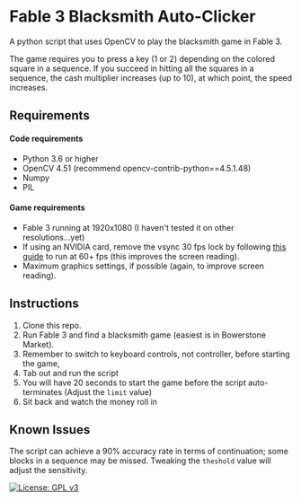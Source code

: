 # Fable 3 Blacksmith Auto-Clicker  
  
A python script that uses OpenCV to play the blacksmith game in Fable 3.  



The game requires you to press a key (1 or 2) depending on the colored square in a sequence.
If you succeed in hitting all the squares in a sequence, the cash multiplier increases (up to 10), at which point, the speed increases.

## Requirements
#### Code requirements
- Python 3.6 or higher
- OpenCV 4.51 (recommend opencv-contrib-python==4.5.1.48)
- Numpy
- PIL

#### Game requirements
- Fable 3 running at 1920x1080 (I haven't tested it on other resolutions...yet)
- If using an NVIDIA card, remove the vsync 30 fps lock by following [this guide](https://steamcommunity.com/sharedfiles/filedetails/?id=196292201) to run at 60+ fps (this improves the screen reading).
- Maximum graphics settings, if possible (again, to improve screen reading).

## Instructions

 1. Clone this repo.
 2. Run Fable 3 and find a blacksmith game (easiest is in Bowerstone Market).
 3. Remember to switch to keyboard controls, not controller, before starting the game, 
 4. Tab out and run the script
 5. You will have 20 seconds to start the game before the script auto-terminates (Adjust the `limit` value)
 6. Sit back and watch the money roll in

## Known Issues

The script can achieve a 90% accuracy rate in terms of continuation; some blocks in a sequence may be missed. Tweaking the `theshold` value will adjust the sensitivity.

[![License: GPL v3](https://img.shields.io/badge/License-GPLv3-blue.svg)](https://www.gnu.org/licenses/gpl-3.0)